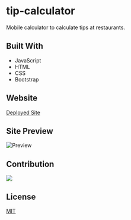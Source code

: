 # tip-calculator
Mobile calculator to calculate tips at restaurants.

## Built With
* JavaScript
* HTML
* CSS
* Bootstrap
  
## Website
[Deployed Site](https://pandolfom.github.io/tip-calculator/)

## Site Preview
![Preview](https://i.imgur.com/a4rBRaG.png)

## Contribution
<a href="https://github.com/pandolfom/tip-calculator/graphs/contributors">
  <img src="https://contrib.rocks/image?repo=pandolfom/tip-calculator" />
</a>

## License
[MIT](./LICENSE)